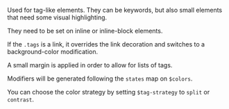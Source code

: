Used for tag-like elements. They can be keywords, but also small elements that need some visual highlighting.

They need to be set on inline or inline-block elements.

If the `.tags` is a link, it overrides the link decoration and switches to a background-color modification.

A small margin is applied in order to allow for lists of tags.

Modifiers will be generated following the `states` map on `$colors`. 

You can choose the color strategy by setting `$tag-strategy` to `split` or `contrast`. 

